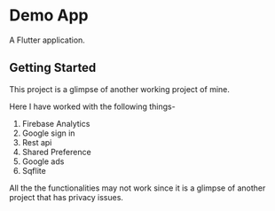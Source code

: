 # Demo App

A Flutter application.

## Getting Started

This project is a glimpse of another working project of mine.

Here I have worked with the following things-
1. Firebase Analytics
2. Google sign in 
3. Rest api
4. Shared Preference 
5. Google ads
6. Sqflite

All the the functionalities may not work since it is a glimpse of another project that has privacy issues.
